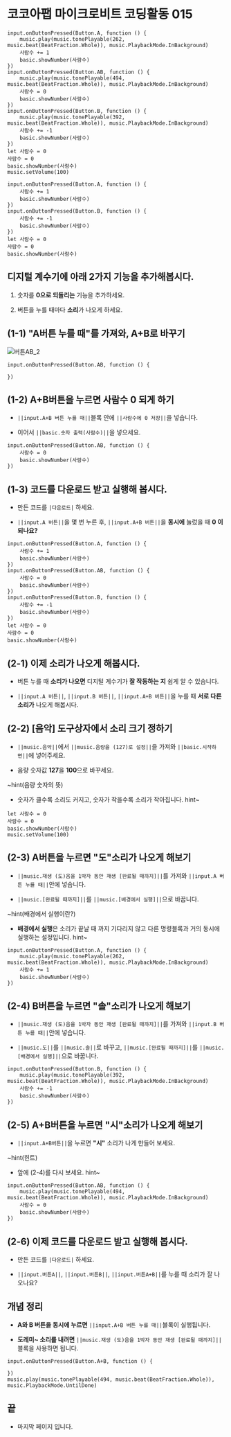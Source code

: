 # 코코아팹 마이크로비트 코딩활동 015

```ghost
input.onButtonPressed(Button.A, function () {
    music.play(music.tonePlayable(262, music.beat(BeatFraction.Whole)), music.PlaybackMode.InBackground)
    사람수 += 1
    basic.showNumber(사람수)
})
input.onButtonPressed(Button.AB, function () {
    music.play(music.tonePlayable(494, music.beat(BeatFraction.Whole)), music.PlaybackMode.InBackground)
    사람수 = 0
    basic.showNumber(사람수)
})
input.onButtonPressed(Button.B, function () {
    music.play(music.tonePlayable(392, music.beat(BeatFraction.Whole)), music.PlaybackMode.InBackground)
    사람수 += -1
    basic.showNumber(사람수)
})
let 사람수 = 0
사람수 = 0
basic.showNumber(사람수)
music.setVolume(100)

```

```template
input.onButtonPressed(Button.A, function () {
    사람수 += 1
    basic.showNumber(사람수)
})
input.onButtonPressed(Button.B, function () {
    사람수 += -1
    basic.showNumber(사람수)
})
let 사람수 = 0
사람수 = 0
basic.showNumber(사람수)

```

## 디지털 계수기에 아래 2가지 기능을 추가해봅시다.
1. 숫자를 **0으로 되돌리는** 기능을 추가하세요.

2. 버튼을 누를 때마다 **소리**가 나오게 하세요.

## (1-1) "A버튼 누를 때"를 가져와, A+B로 바꾸기 
![버튼AB_2](https://github.com/kocoasolution/mytutorial/assets/170903760/92068c91-4f63-448d-859d-7c66cfe62d8a)

```blocks
input.onButtonPressed(Button.AB, function () {

})
```

## (1-2) A+B버튼을 누르면 사람수 0 되게 하기 
*  ``||input.A+B 버튼 누를 때||``블록 안에 ``||사람수에 0 저장||``을 넣습니다.

* 이어서 ``||basic.숫자 출력(사람수)||``을 넣으세요. 

```blocks
input.onButtonPressed(Button.AB, function () {
    사람수 = 0
    basic.showNumber(사람수)
})
```

## (1-3) 코드를 다운로드 받고 실행해 봅시다. 
* 만든 코드를 ``|다운로드|`` 하세요.

* ``||input.A 버튼||``을 몇 번 누른 후, ``||input.A+B 버튼||``을 **동시에** 눌렀을 때 **0 이 되나요?**

```blocks
input.onButtonPressed(Button.A, function () {
    사람수 += 1
    basic.showNumber(사람수)
})
input.onButtonPressed(Button.AB, function () {
    사람수 = 0
    basic.showNumber(사람수)
})
input.onButtonPressed(Button.B, function () {
    사람수 += -1
    basic.showNumber(사람수)
})
let 사람수 = 0
사람수 = 0
basic.showNumber(사람수)

```

## (2-1) 이제 소리가 나오게 해봅시다. 
* 버튼 누를 때 **소리가 나오면** 디지털 계수기가 **잘 작동하는 지** 쉽게 알 수 있습니다.

* ``||input.A 버튼||``, ``||input.B 버튼||``, ``||input.A+B 버튼||``을 누를 때 **서로 다른 소리가** 나오게 해봅시다.

## (2-2) [음악] 도구상자에서 소리 크기 정하기
*  ``||music.음악||``에서 ``||music.음량을 (127)로 설정||``을 가져와 ``||basic.시작하면||``에 넣어주세요.

* 음량 숫자값 **127**을 **100**으로 바꾸세요.

~hint(음량 숫자의 뜻)
* 숫자가 클수록 소리도 커지고, 숫자가 작을수록 소리가 작아집니다.
hint~

```blocks
let 사람수 = 0
사람수 = 0
basic.showNumber(사람수)
music.setVolume(100)
```

## (2-3) A버튼을 누르면 "도"소리가 나오게 해보기
* ``||music.재생 (도)음을 1박자 동안 재생 [완료될 때까지]||``를 가져와 ``||input.A 버튼 누를 때||``안에 넣습니다.

* ``||music.[완료될 때까지]||``를 ``||music.[배경에서 실행]||``으로 바꿉니다.

~hint(배경에서 실행이란?)
* **배경에서 실행**은 소리가 끝날 때 까지 기다리지 않고 다른 명령블록과 거의 동시에 실행하는 설정입니다.
hint~

```blocks
input.onButtonPressed(Button.A, function () {
    music.play(music.tonePlayable(262, music.beat(BeatFraction.Whole)), music.PlaybackMode.InBackground)
    사람수 += 1
    basic.showNumber(사람수)
})
```

## (2-4) B버튼을 누르면 "솔"소리가 나오게 해보기
* ``||music.재생 (도)음을 1박자 동안 재생 [완료될 때까지]||``를 가져와 ``||input.B 버튼 누를 때||``안에 넣습니다.

* ``||music.도||``를 ``||music.솔||``로 바꾸고, ``||music.[완료될 때까지]||``를 ``||music.[배경에서 실행]||``으로 바꿉니다.

```blocks
input.onButtonPressed(Button.B, function () {
    music.play(music.tonePlayable(392, music.beat(BeatFraction.Whole)), music.PlaybackMode.InBackground)
    사람수 += -1
    basic.showNumber(사람수)
})
```

## (2-5) A+B버튼을 누르면 "시"소리가 나오게 해보기
* ``||input.A+B버튼||``을 누르면 **"시"** 소리가 나게 만들어 보세요.

~hint(힌트)
* 앞에 (2-4)를 다시 보세요.
hint~
```blocks
input.onButtonPressed(Button.AB, function () {
    music.play(music.tonePlayable(494, music.beat(BeatFraction.Whole)), music.PlaybackMode.InBackground)
    사람수 = 0
    basic.showNumber(사람수)
})
```

## (2-6) 이제 코드를 다운로드 받고 실행해 봅시다. 
* 만든 코드를 ``|다운로드|`` 하세요.

* ``||input.버튼A||``, ``||input.버튼B||``, ``||input.버튼A+B||``를 누를 때 소리가 잘 나오나요?

## 개념 정리
* **A와 B 버튼을 동시에 누르면** ``||input.A+B 버튼 누를 때||``블록이 실행됩니다.

* **도레미~ 소리를 내려면** ``||music.재생 (도)음을 1박자 동안 재생 [완료될 때까지]||``블록을 사용하면 됩니다.

```blocks
input.onButtonPressed(Button.A+B, function () {

})
music.play(music.tonePlayable(494, music.beat(BeatFraction.Whole)), music.PlaybackMode.UntilDone)
```

## 끝
* 마지막 페이지 입니다.
